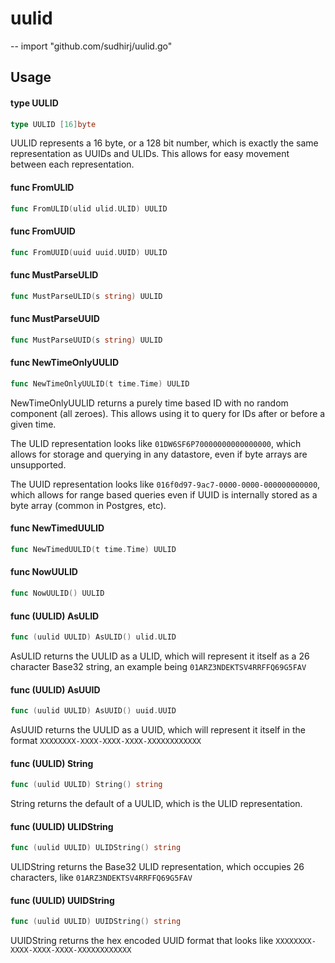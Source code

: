 # uulid
--
    import "github.com/sudhirj/uulid.go"


## Usage

#### type UULID

```go
type UULID [16]byte
```

UULID represents a 16 byte, or a 128 bit number, which is exactly the same
representation as UUIDs and ULIDs. This allows for easy movement between each
representation.

#### func  FromULID

```go
func FromULID(ulid ulid.ULID) UULID
```

#### func  FromUUID

```go
func FromUUID(uuid uuid.UUID) UULID
```

#### func  MustParseULID

```go
func MustParseULID(s string) UULID
```

#### func  MustParseUUID

```go
func MustParseUUID(s string) UULID
```

#### func  NewTimeOnlyUULID

```go
func NewTimeOnlyUULID(t time.Time) UULID
```
NewTimeOnlyUULID returns a purely time based ID with no random component (all
zeroes). This allows using it to query for IDs after or before a given time.

The ULID representation looks like `01DW6SF6P70000000000000000`, which allows
for storage and querying in any datastore, even if byte arrays are unsupported.

The UUID representation looks like `016f0d97-9ac7-0000-0000-000000000000`, which
allows for range based queries even if UUID is internally stored as a byte array
(common in Postgres, etc).

#### func  NewTimedUULID

```go
func NewTimedUULID(t time.Time) UULID
```

#### func  NowUULID

```go
func NowUULID() UULID
```

#### func (UULID) AsULID

```go
func (uulid UULID) AsULID() ulid.ULID
```
AsULID returns the UULID as a ULID, which will represent it itself as a 26
character Base32 string, an example being `01ARZ3NDEKTSV4RRFFQ69G5FAV`

#### func (UULID) AsUUID

```go
func (uulid UULID) AsUUID() uuid.UUID
```
AsUUID returns the UULID as a UUID, which will represent it itself in the format
`XXXXXXXX-XXXX-XXXX-XXXX-XXXXXXXXXXXX`

#### func (UULID) String

```go
func (uulid UULID) String() string
```
String returns the default of a UULID, which is the ULID representation.

#### func (UULID) ULIDString

```go
func (uulid UULID) ULIDString() string
```
ULIDString returns the Base32 ULID representation, which occupies 26 characters,
like `01ARZ3NDEKTSV4RRFFQ69G5FAV`

#### func (UULID) UUIDString

```go
func (uulid UULID) UUIDString() string
```
UUIDString returns the hex encoded UUID format that looks like
`XXXXXXXX-XXXX-XXXX-XXXX-XXXXXXXXXXXX`
